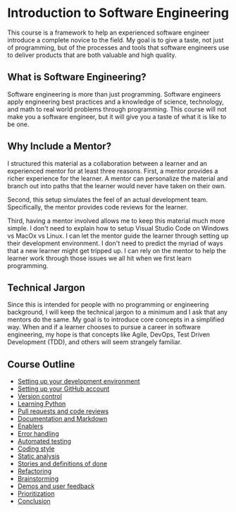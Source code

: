 # Introduction to Software Engineering

This course is a framework to help an experienced software engineer introduce a complete novice to the field. My goal is to give a taste, not just of programming, but of the processes and tools that software engineers use to deliver products that are both valuable and high quality.

## What is Software Engineering?

Software engineering is more than just programming. Software engineers apply engineering best practices and a knowledge of science, technology, and math to real world problems through programming. This course will not make you a software engineer, but it will give you a taste of what it is like to be one.

## Why Include a Mentor?

I structured this material as a collaboration between a learner and an experienced mentor for at least three reasons. First, a mentor provides a richer experience for the learner. A mentor can personalize the material and branch out into paths that the learner would never have taken on their own.

Second, this setup simulates the feel of an actual development team. Specifically, the mentor provides code reviews for the learner.

Third, having a mentor involved allows me to keep this material much more simple. I don't need to explain how to setup Visual Studio Code on Windows vs MacOx vs Linux. I can let the mentor guide the learner through setting up their development environment. I don't need to predict the myriad of ways that a new learner might get tripped up. I can rely on the mentor to help the learner work through those issues we all hit when we first learn programming.

## Technical Jargon

Since this is intended for people with no programming or engineering background, I will keep the technical jargon to a minimum and I ask that any mentors do the same. My goal is to introduce core concepts in a simplified way. When and if a learner chooses to pursue a career in software engineering, my hope is that concepts like Agile, DevOps, Test Driven Development (TDD), and others will seem strangely familiar.

## Course Outline

* [Setting up your development environment]()
* [Setting up your GitHub account]()
* [Version control]()
* [Learning Python]()
* [Pull requests and code reviews]()
* [Documentation and Markdown]()
* [Enablers]()
* [Error handling]()
* [Automated testing]()
* [Coding style]()
* [Static analysis]()
* [Stories and definitions of done]()
* [Refactoring]()
* [Brainstorming]()
* [Demos and user feedback]()
* [Prioritization]()
* [Conclusion]()
